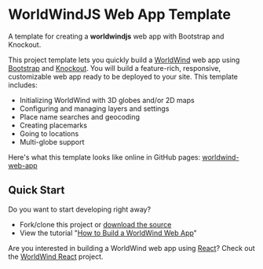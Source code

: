 # WorldWindJS Web App Template
A template for creating a __worldwindjs__ web app with Bootstrap and Knockout.

This project template lets you quickly build a [WorldWind](https://worldwind.arc.nasa.gov/web/) 
web app using [Bootstrap](https://getbootstrap.com/docs/4.0/getting-started/introduction/) 
and [Knockout](http://knockoutjs.com/index.html). You will build a feature-rich, responsive, 
customizable web app ready to be deployed to your site. This template includes:

- Initializing WorldWind with 3D globes and/or 2D maps
- Configuring and managing layers and settings
- Place name searches and geocoding
- Creating placemarks
- Going to locations
- Multi-globe support

Here's what this template looks like online in GitHub pages: [worldwind-web-app](https://emxsys.github.io/worldwind-web-app) 

## Quick Start

Do you want to start developing right away? 

- Fork/clone this project or [download the source](https://github.com/emxsys/worldwind-web-app/archive/master.zip)
- View the tutorial "[How to Build a WorldWind Web App](https://emxsys.github.io/worldwind-web-app-tutorial/)"

Are you interested in building a WorldWind web app using [React](https://reactjs.org)? 
Check out the [WorldWind React](https://github.com/emxsys/worldwind-react-app) project.

